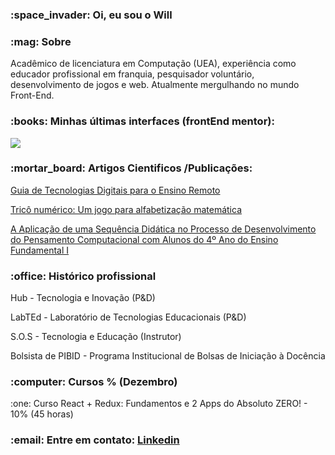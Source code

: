 <h3 align="left">:space_invader: Oi, eu sou o Will</h3>

<h3 align="left">:mag: Sobre</h3>
<p>Acadêmico de licenciatura em Computação (UEA), experiência como educador profissional em franquia, pesquisador voluntário, desenvolvimento de jogos e web. Atualmente mergulhando no mundo Front-End.</p>

<h3 align="left">:books: Minhas últimas interfaces (frontEnd mentor): </h3>
<img src="https://i.ibb.co/bNGGvBK/Screenshot-2020-12-03-Frontend-Mentor-Base-Apparel-coming-soon-page.png">


<h3 align="left">:mortar_board: Artigos Cientificos /Publicações: </h3>

<a href="http://www3.uea.edu.br/home.php?dest=noticia&notId=65291" target="_blank">Guia de Tecnologias Digitais para o Ensino Remoto</a>

<a href="https://www.br-ie.org/pub/index.php/wcbie/article/view/8238" target="_blank">Tricô numérico: Um jogo para alfabetização matemática</a>

<a href="#" target="_blank">A Aplicação de uma Sequência Didática no Processo de Desenvolvimento do Pensamento Computacional com Alunos do 4º Ano do Ensino Fundamental I</a>

<h3 align="left">:office: Histórico profissional </h3>
<p> Hub - Tecnologia e Inovação (P&D)
<p> LabTEd - Laboratório de Tecnologias Educacionais (P&D)
<p> S.O.S - Tecnologia e Educação (Instrutor)
<p> Bolsista de PIBID - Programa Institucional de Bolsas de Iniciação à Docência</p>

<h3 align="left">:computer: Cursos % (Dezembro)</h3>
<p>:one: Curso React + Redux: Fundamentos e 2 Apps do Absoluto ZERO! - 10% (45 horas) </p>


<h3 align="left">:email: Entre em contato: <a href="https://www.linkedin.com/in/wdma/">Linkedin</a></h3>
